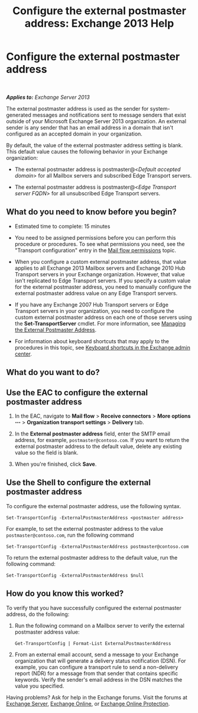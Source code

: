 ﻿---
title: 'Configure the external postmaster address: Exchange 2013 Help'
TOCTitle: Configure the external postmaster address
ms:assetid: 6b0c8675-3238-462d-8973-b52305fb90d2
ms:mtpsurl: https://technet.microsoft.com/en-us/library/Bb430765(v=EXCHG.150)
ms:contentKeyID: 49318579
ms.date: 12/09/2016
mtps_version: v=EXCHG.150
---

# Configure the external postmaster address

 

_**Applies to:** Exchange Server 2013_


The external postmaster address is used as the sender for system-generated messages and notifications sent to message senders that exist outside of your Microsoft Exchange Server 2013 organization. An external sender is any sender that has an email address in a domain that isn't configured as an accepted domain in your organization.

By default, the value of the external postmaster address setting is blank. This default value causes the following behavior in your Exchange organization:

  - The external postmaster address is postmaster@\<*Default accepted domain*\> for all Mailbox servers and subscribed Edge Transport servers.

  - The external postmaster address is postmaster@\<*Edge Transport server FQDN*\> for all unsubscribed Edge Transport servers.

## What do you need to know before you begin?

  - Estimated time to complete: 15 minutes

  - You need to be assigned permissions before you can perform this procedure or procedures. To see what permissions you need, see the "Transport configuration" entry in the [Mail flow permissions](mail-flow-permissions-exchange-2013-help.md) topic.

  - When you configure a custom external postmaster address, that value applies to all Exchange 2013 Mailbox servers and Exchange 2010 Hub Transport servers in your Exchange organization. However, that value isn't replicated to Edge Transport servers. If you specify a custom value for the external postmaster address, you need to manually configure the external postmaster address value on any Edge Transport servers.

  - If you have any Exchange 2007 Hub Transport servers or Edge Transport servers in your organization, you need to configure the custom external postmaster address on each one of those servers using the **Set-TransportServer** cmdlet. For more information, see [Managing the External Postmaster Address](https://go.microsoft.com/fwlink/?linkid=279922).

  - For information about keyboard shortcuts that may apply to the procedures in this topic, see [Keyboard shortcuts in the Exchange admin center](keyboard-shortcuts-in-the-exchange-admin-center-exchange-online-protection-help.md).

## What do you want to do?

## Use the EAC to configure the external postmaster address

1.  In the EAC, navigate to **Mail flow** \> **Receive connectors** \> **More options** ![More Options Icon](images/JJ150550.5381819e-3b21-4873-8714-e9b956290b28(EXCHG.150).gif "More Options Icon") \> **Organization transport settings** \> **Delivery** tab.

2.  In the **External postmaster address** field, enter the SMTP email address, for example, `postmaster@contoso.com`. If you want to return the external postmaster address to the default value, delete any existing value so the field is blank.

3.  When you're finished, click **Save**.

## Use the Shell to configure the external postmaster address

To configure the external postmaster address, use the following syntax.

    Set-TransportConfig -ExternalPostmasterAddress <postmaster address>

For example, to set the external postmaster address to the value `postmaster@contoso.com`, run the following command

    Set-TransportConfig -ExternalPostmasterAddress postmaster@contoso.com

To return the external postmaster address to the default value, run the following command:

    Set-TransportConfig -ExternalPostmasterAddress $null

## How do you know this worked?

To verify that you have successfully configured the external postmaster address, do the following:

1.  Run the following command on a Mailbox server to verify the external postmaster address value:
    
        Get-TransportConfig | Format-List ExternalPostmasterAddress

2.  From an external email account, send a message to your Exchange organization that will generate a delivery status notification (DSN). For example, you can configure a transport rule to send a non-delivery report (NDR) for a message from that sender that contains specific keywords. Verify the sender's email address in the DSN matches the value you specified.

Having problems? Ask for help in the Exchange forums. Visit the forums at [Exchange Server](https://go.microsoft.com/fwlink/p/?linkid=60612), [Exchange Online](https://go.microsoft.com/fwlink/p/?linkid=267542), or [Exchange Online Protection](https://go.microsoft.com/fwlink/p/?linkid=285351).

